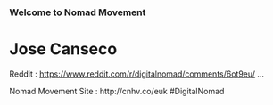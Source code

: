 ### Welcome to Nomad Movement


# Jose Canseco 
Reddit : https://www.reddit.com/r/digitalnomad/comments/6ot9eu/ … 
<p>
Nomad Movement Site : http://cnhv.co/euk  
#DigitalNomad

